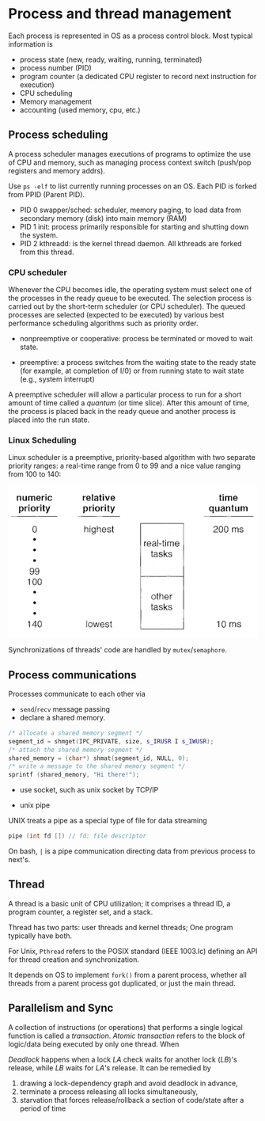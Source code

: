 # Process and thread management

Each process is represented in OS as a process control block. Most typical information is
* process state (new, ready, waiting, running, terminated)
* process number (PID)
* program counter (a dedicated CPU register to record next instruction for execution)
* CPU scheduling
* Memory management
* accounting (used memory, cpu, etc.)

## Process scheduling

A process scheduler manages executions of programs to optimize the use of CPU and memory, such as managing process context switch (push/pop registers and memory addrs).

Use `ps -elf` to list currently running processes on an OS. Each PID is forked from PPID (Parent PID). 

* PID 0 swapper/sched: scheduler, memory paging, to load data from secondary memory (disk) into main memory (RAM) 
* PID 1 init: process primarily responsible for starting and shutting down the system. 
* PID 2 kthreadd: is the kernel thread daemon. All kthreads are forked from this thread. 

### CPU scheduler

Whenever the CPU becomes idle, the operating system must select one of the
processes in the ready queue to be executed. 
The selection process is carried out by the short-term scheduler (or CPU scheduler). The queued processes are selected (expected to be executed) by various best performance scheduling algorithms such as priority order.

* nonpreemptive or cooperative: process be terminated or moved to wait state.

* preemptive: a process switches from the waiting state to the ready state (for example, at completion of I/0) or from running state to wait state (e.g., system interrupt)

A preemptive scheduler will allow a particular process to run for a short amount of time called a *quantum* (or time slice). After this amount of time, the process is placed back in the ready queue and another process is placed into the run state.

### Linux Scheduling

Linux scheduler is a preemptive, priority-based algorithm with two separate priority ranges: a real-time range from $0$ to $99$ and a nice value ranging from $100$ to $140$:

![linux_scheduling](imgs/linux_scheduling.png "linux_scheduling")

Synchronizations of threads' code are handled by `mutex`/`semaphore`.

## Process communications

Processes communicate to each other via

* `send`/`recv` message passing 
* declare a shared memory.
```cpp
/* allocate a shared memory segment */
segment_id = shmget(IPC_PRIVATE, size, s_IRUSR I s_IWUSR);
/* attach the shared memory segment */
shared_memory = (char*) shmat(segment_id, NULL, 0);
/* write a message to the shared memory segment */
sprintf (shared_memory, "Hi there!");
```

* use socket, such as unix socket by TCP/IP

* unix pipe

UNIX treats a pipe as a special type of file for data streaming
```cpp
pipe (int fd []) // fd: file descriptor
```

On bash, `|` is a pipe communication directing data from previous process to next's.

## Thread

A thread is a basic unit of CPU utilization; it comprises a thread ID, a program
counter, a register set, and a stack.

Thread has two parts: user threads and kernel threads; One program typically have both. 

For Unix, `Pthread` refers to the POSIX standard (IEEE 1003.lc) defining an API for thread
creation and synchronization.

It depends on OS to implement `fork()` from a parent process, whether all threads from a parent process got duplicated, or just  the main thread.

## Parallelism and Sync

A collection of instructions (or operations) that performs a single logical
function is called a *transaction*. *Atomic transaction* refers to the block of logic/data being executed by only one thread. When 

*Deadlock* happens when a lock $LA$ check waits for another lock ($LB$)'s release, while $LB$ waits for $LA$'s release. It can be remedied by

1) drawing a lock-dependency graph and avoid deadlock in advance, 
2) terminate a process releasing all locks simultaneously, 
3) starvation that forces release/rollback a section of code/state after a period of time